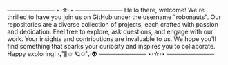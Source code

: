 ─────────── ⋆⋅☆⋅⋆ ───────────
Hello there, welcome! We're thrilled to have you join us on GitHub under the username "robonauts". Our repositories are a diverse collection of projects, each crafted with passion and dedication. Feel free to explore, ask questions, and engage with our work. Your insights and contributions are invaluable to us. We hope you'll find something that sparks your curiosity and inspires you to collaborate. Happy exploring!
‎‧₊˚🚀✩ 🪐✩˚₊‧👽
─────────── ⋆⋅☆⋅⋆ ───────────
